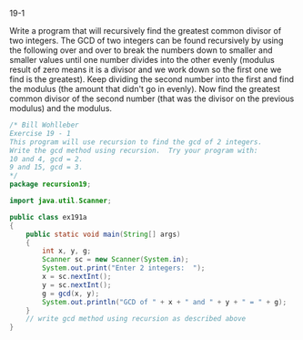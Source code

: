 19-1

Write a program that will recursively find the greatest common 
divisor of two integers.  The GCD of two integers can be found 
recursively by using the following over and over to break the numbers 
down to smaller and smaller values until one number divides into the 
other evenly (modulus result of zero means it is a divisor and we work 
down so the first one we find is the greatest).  Keep dividing the 
second number into the first and find the modulus (the amount that 
didn't go in evenly).  Now find the greatest common divisor of the 
second number (that was the divisor on the previous modulus) and the 
modulus. 

```java
/* Bill Wohlleber
Exercise 19 - 1
This program will use recursion to find the gcd of 2 integers.
Write the gcd method using recursion.  Try your program with:
10 and 4, gcd = 2.
9 and 15, gcd = 3.
*/
package recursion19;

import java.util.Scanner;

public class ex191a
{
	public static void main(String[] args)
	{
		int x, y, g;
		Scanner sc = new Scanner(System.in);
		System.out.print("Enter 2 integers:  ");
		x = sc.nextInt();
		y = sc.nextInt();
		g = gcd(x, y);
		System.out.println("GCD of " + x + " and " + y + " = " + g);
	}
	// write gcd method using recursion as described above
}
```